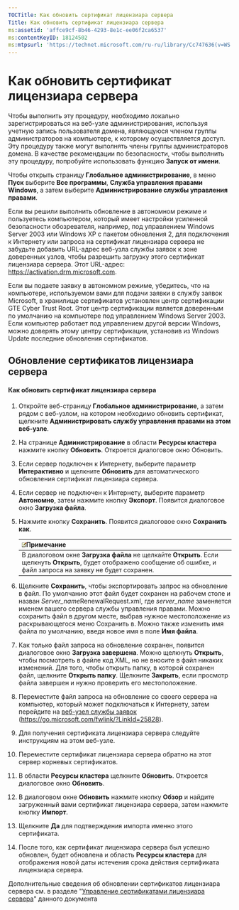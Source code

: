 ```yaml
---
TOCTitle: Как обновить сертификат лицензиара сервера
Title: Как обновить сертификат лицензиара сервера
ms:assetid: 'affce9cf-8b46-4293-8e1c-ee06f2ca6537'
ms:contentKeyID: 18124502
ms:mtpsurl: 'https://technet.microsoft.com/ru-ru/library/Cc747636(v=WS.10)'
---
```


Как обновить сертификат лицензиара сервера
==========================================

Чтобы выполнить эту процедуру, необходимо локально зарегистрироваться на веб-узле администрирования, используя учетную запись пользователя домена, являющуюся членом группы администраторов на компьютере, к которому осуществляется доступ. Эту процедуру также могут выполнять члены группы администраторов домена. В качестве рекомендации по безопасности, чтобы выполнить эту процедуру, попробуйте использовать функцию **Запуск от имени**.

Чтобы открыть страницу **Глобальное администрирование**, в меню **Пуск** выберите **Все программы**, **Служба управления правами Windows**, а затем выберите **Администрирование службы управления правами**.

Если вы решили выполнить обновление в автономном режиме и пользуетесь компьютером, который имеет настройки усиленной безопасности обозревателя, например, под управлением Windows Server 2003 или Windows XP с пакетом обновления 2, для подключения к Интернету или запроса на сертификат лицензиара сервера не забудьте добавить URL-адрес веб-узла службы заявок к зоне доверенных узлов, чтобы разрешить загрузку этого сертификат лицензиара сервера. Этот URL-адрес: https://activation.drm.microsoft.com.

Если вы подаете заявку в автономном режиме, убедитесь, что на компьютере, используемом вами для подачи заявки в службу заявок Microsoft, в хранилище сертификатов установлен центр сертификации GTE Cyber Trust Root. Этот центр сертификации является доверенным по умолчанию на компьютере под управлением Windows Server 2003. Если компьютер работает под управлением другой версии Windows, можно доверять этому центру сертификации, установив из Windows Update последние обновления сертификатов.

Обновление сертификатов лицензиара сервера
------------------------------------------

#### Как обновить сертификат лицензиара сервера

1.  Откройте веб-страницу **Глобальное администрирование**, а затем рядом с веб-узлом, на котором необходимо обновить сертификат, щелкните **Администрировать службу управления правами на этом веб-узле**.

2.  На странице **Администрирование** в области **Ресурсы кластера** нажмите кнопку **Обновить**. Откроется диалоговое окно Обновить.

3.  Если сервер подключен к Интернету, выберите параметр **Интерактивно** и щелкните **Обновить** для автоматического обновления сертификат лицензиара сервера.

4.  Если сервер не подключен к Интернету, выберите параметр **Автономно**, затем нажмите кнопку **Экспорт**. Появится диалоговое окно **Загрузка файла**.

5.  Нажмите кнопку **Сохранить**. Появится диалоговое окно **Сохранить как**.

    | ![](/security-updates/images/Cc747636.note(WS.10).gif)Примечание                                                                                                |
    |----------------------------------------------------------------------------------------------------------------------------------------------------------------------------|
    | В диалоговом окне **Загрузка файла** не щелкайте **Открыть**. Если щелкнуть **Открыть**, будет отображено сообщение об ошибке, и файл запроса на заявку не будет сохранен. |

6.  Щелкните **Сохранить**, чтобы экспортировать запрос на обновление в файл. По умолчанию этот файл будет сохранен на рабочем столе и назван *Server\_name*RenewalRequest.xml, где *server\_name* заменяется именем вашего сервера службы управления правами. Можно сохранить файл в другом месте, выбрав нужное местоположение из раскрывающегося меню Сохранить в. Можно также изменить имя файла по умолчанию, введя новое имя в поле **Имя файла**.

7.  Как только файл запроса на обновление сохранен, появится диалоговое окно **Загрузка завершена**. Можно щелкнуть **Открыть**, чтобы посмотреть в файле код XML, но не вносите в файл никаких изменений. Для того, чтобы открыть папку, в которой сохранен файл, щелкните **Открыть папку**. Щелкните **Закрыть**, если просмотр файла завершен и нужно проверить его местоположение.

8.  Переместите файл запроса на обновление со своего сервера на компьютер, который может подключаться к Интернету, затем перейдите на [веб-узел службы заявок]() (https://go.microsoft.com/fwlink/?LinkId=25828).

9.  Для получения сертификата лицензиара сервера следуйте инструкциям на этом веб-узле.

10. Переместите сертификат лицензиара сервера обратно на этот сервер корневых сертификатов.

11. В области **Ресурсы кластера** щелкните **Обновить**. Откроется диалоговое окно **Обновить**.

12. В диалоговом окне **Обновить** нажмите кнопку **Обзор** и найдите загруженный вами сертификат лицензиара сервера, затем нажмите кнопку **Импорт**.

13. Щелкните **Да** для подтверждения импорта именно этого сертификата.

14. После того, как сертификат лицензиара сервера был успешно обновлен, будет обновлена и область **Ресурсы кластера** для отображения новой даты истечения срока действия сертификата лицензиара сервера.

Дополнительные сведения об обновлении сертификатов лицензиара сервера см. в разделе "[Управление сертификатами лицензиара сервера](https://technet.microsoft.com/549979ad-13ee-4abc-8281-3e002a5a9561)" данного документа
